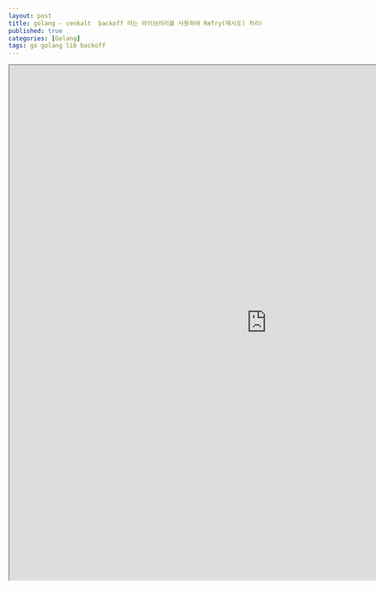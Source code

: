 ```yaml
---
layout: post
title: golang - cenkalt  backoff 라는 라이브러리를 사용하여 ReTry(재시도) 처리하기
published: true
categories: [Golang]
tags: go golang lib backoff
---
```

<iframe width="1024" height="1024" src="https://docs.google.com/document/d/e/2PACX-1vT7A0Ji1iekCZMYfBJURgrikYNbmwADN401pHk7zPNtFSD3LdzdYUNyzoNyZF-C1kjbi9A0HfERZDe6/pub?embedded=true"></iframe>    
  